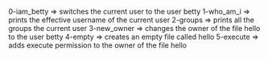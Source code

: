 0-iam_betty => switches the current user to the user betty
1-who_am_i => prints the effective username of the current user
2-groups => prints all the groups the current user
3-new_owner => changes the owner of the file hello to the user betty
4-empty => creates an empty file called hello
5-execute => adds execute permission to the owner of the file hello
